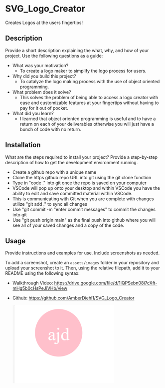 # SVG_Logo_Creator
Creates Logos at the users fingertips!

## Description
Provide a short description explaining the what, why, and how of your project. Use the following questions as a guide:
- What was your motivation?
    - To create a logo maker to simplify the logo process for users.
- Why did you build this project?
    - To catalyze the logo making process with the use of object oriented programming.
- What problem does it solve?
    - This solves the problem of being able to access a logo creator with ease and customizable features at your fingertips without having to pay for it out of pocket.
- What did you learn?
    - I learned that object oriented programming is useful and to have a return on each of your deliverables otherwise you will just have a bunch of code with no return. 

## Installation
What are the steps required to install your project? Provide a step-by-step description of how to get the development environment running.

- Create a github repo with a unique name
- Clone the https github repo URL into git using the git clone function
- Type in "code ." into git once the repo is saved on your computer
- VSCode will pop up onto your desktop and within VSCode you have the ability to edit and save committed material within VSCode.
- This is communicating with Git when you are complete with changes utilize "git add ." to sync all changes
- Use "git commit -m "enter commit messages" to commit the changes into git
- Use "git push origin main" as the final push into github where you will see all of your saved changes and a copy of the code.


## Usage
Provide instructions and examples for use. Include screenshots as needed.

To add a screenshot, create an `assets/images` folder in your repository and upload your screenshot to it. Then, using the relative filepath, add it to your README using the following syntax:

- Walkthrough Video: https://drive.google.com/file/d/1IQPSebn08i7cXft-mHg5b0cHsPeJiVHb/view

- Github: https://github.com/AmberDiehl1/SVG_Logo_Creator


  ![alt text](/Images/preview_screenshot.png)
